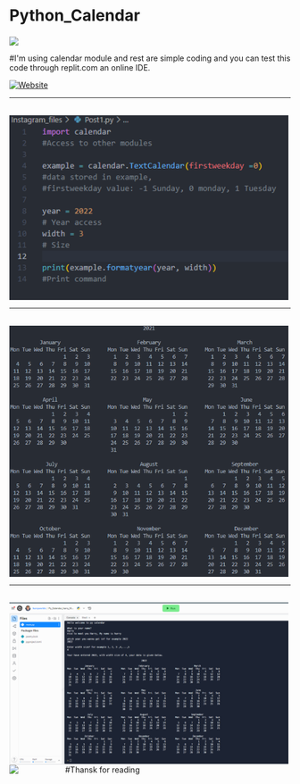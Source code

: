 # Python_Calendar 
<img width="600" align='center' src="https://raw.githubusercontent.com/harryworlds/harryworlds/main/mech_can_code.png">

#I'm using calendar module and rest are simple coding and you can test this code through replit.com an online IDE.

[![Website](https://img.shields.io/website?label=click_here_to_test_code_Python&style=for-the-badge&url=https://replit.com/@harryworlds/PyCalendarharryWorld?v=1)](https://https://replit.com/@harryworlds/PyCalendarharryWorld?v=1)



---
</br>

<img width="500" align='center' src="https://raw.githubusercontent.com/harryworlds/Python_Calendar/main/0.png">

---

<br/>
<img width="500" align='center' src="https://raw.githubusercontent.com/harryworlds/Python_Calendar/main/1.png">

---
<br/>
<img width="500" align='center' src="https://raw.githubusercontent.com/harryworlds/Python_Calendar/5730d517cc5c3ffb1b069b4574fbdd612f9671c7/4.png">

<img width="100" align='left' src="https://emojipedia-us.s3.amazonaws.com/source/microsoft-teams/337/beaming-face-with-smiling-eyes_1f601.png"> 
#Thansk for reading
